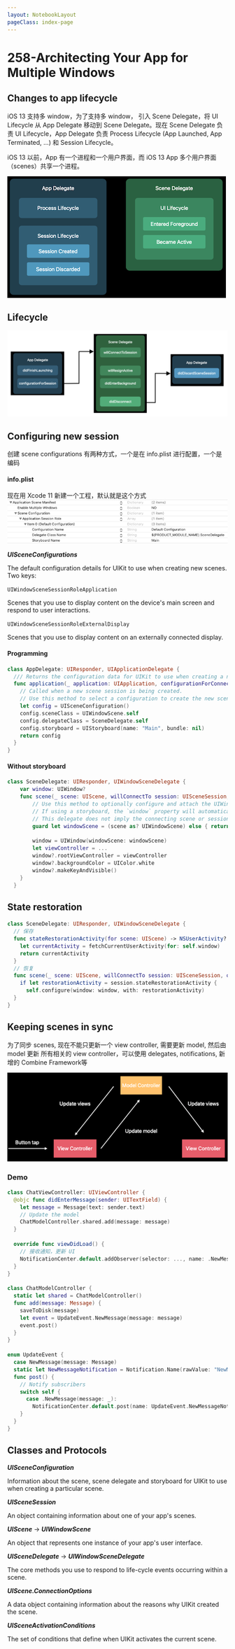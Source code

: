 ```yaml
---
layout: NotebookLayout
pageClass: index-page
---
```

# 258-Architecting Your App for Multiple Windows

## Changes to app lifecycle

iOS 13 支持多 window，为了支持多 window， 引入 Scene Delegate，将 UI Lifecycle 从 App Delegate 移动到  Scene Delegate。现在 Scene Delegate 负责 UI Lifecycle，App Delegate 负责 Process Lifecycle (App Launched, App Terminated, ...) 和 Session Lifecycle。

iOS 13 以前，App 有一个进程和一个用户界面，而 iOS 13 App 多个用户界面（scenes）共享一个进程。

![](../screenshots/258-1.png)

##  Lifecycle
![](../screenshots/258-2.png)

## Configuring new session

创建  scene configurations 有两种方式，一个是在 info.plist 进行配置，一个是编码

#### info.plist

现在用 Xcode 11 新建一个工程，默认就是这个方式
![](../screenshots/258-3.png)

***UISceneConfigurations***

The default configuration details for UIKit to use when creating new scenes. Two keys:

 `UIWindowSceneSessionRoleApplication`

Scenes that you use to display content on the device's main screen and respond to user interactions.

`UIWindowSceneSessionRoleExternalDisplay`

Scenes that you use to display content on an externally connected display.

#### Programming

```swift
class AppDelegate: UIResponder, UIApplicationDelegate {
  /// Returns the configuration data for UIKit to use when creating a new scene.
  func application(_ application: UIApplication, configurationForConnecting connectingSceneSession: UISceneSession, options: UIScene.ConnectionOptions) -> UISceneConfiguration {
    // Called when a new scene session is being created.
    // Use this method to select a configuration to create the new scene with.
    let config = UISceneConfiguration()
    config.sceneClass = UIWindowScene.self
    config.delegateClass = SceneDelegate.self
    config.storyboard = UIStoryboard(name: "Main", bundle: nil)
    return config
  }
}
```

#### Without storyboard

```swift
class SceneDelegate: UIResponder, UIWindowSceneDelegate {
    var window: UIWindow?
    func scene(_ scene: UIScene, willConnectTo session: UISceneSession, options connectionOptions: UIScene.ConnectionOptions) {
        // Use this method to optionally configure and attach the UIWindow `window` to the provided UIWindowScene `scene`.
        // If using a storyboard, the `window` property will automatically be initialized and attached to the scene.
        // This delegate does not imply the connecting scene or session are new (see `application:configurationForConnectingSceneSession` instead).
        guard let windowScene = (scene as? UIWindowScene) else { return }
        
        window = UIWindow(windowScene: windowScene)
        let viewController = ...
        window?.rootViewController = viewController
        window?.backgroundColor = UIColor.white
        window?.makeKeyAndVisible()
    }
  }
```

## State restoration

```swift
class SceneDelegate: UIResponder, UIWindowSceneDelegate {
  // 保存
  func stateRestorationActivity(for scene: UIScene) -> NSUserActivity? {
    let currentActivity = fetchCurrentUserActivity(for: self.window)
    return currentActivity
  }
  // 恢复
  func scene(_ scene: UIScene, willConnectTo session: UISceneSession, options: UIScene.ConnectionOptions)
    if let restorationActivity = session.stateRestorationActivity {
      self.configure(window: window, with: restorationActivity)
  }
}
```

## Keeping scenes in sync 

为了同步 scenes, 现在不能只更新一个 view controller, 需要更新 model, 然后由 model 更新 所有相关的 view controller，可以使用 delegates,  notifications, 新增的 Combine Framework等

![](../screenshots/258-4.png)

### Demo

```swift
class ChatViewController: UIViewController {
  @objc func didEnterMessage(sender: UITextField) {
    let message = Message(text: sender.text)
    // Update the model
    ChatModelController.shared.add(message: message)
  }
  
  override func viewDidLoad() {
    // 接收通知，更新 UI
    NotificationCenter.default.addObserver(selector: ..., name: .NewMessageNotification)
  }
}

class ChatModelController {
  static let shared = ChatModelController()
  func add(message: Message) {
    saveToDisk(message)
    let event = UpdateEvent.NewMessage(message: message)
    event.post()
  }
}

enum UpdateEvent {
  case NewMessage(message: Message)
  static let NewMessageNotification = Notification.Name(rawValue: "NewMessage")
  func post() {
    // Notify subscribers
    switch self {
      case .NewMessage(message: _):
        NotificationCenter.default.post(name: UpdateEvent.NewMessageNotification, object: self)
    }
  }
}
```

## Classes and Protocols

***UISceneConfiguration***

Information about the scene, scene delegate and storyboard for UIKit to use when creating a particular scene.

***UISceneSession***

An object containing information about one of your app's scenes.

***UIScene*** -> ***UIWindowScene***

An object that represents one instance of your app's user interface.

***UISceneDelegate*** ->  ***UIWindowSceneDelegate***

The core methods you use to respond to life-cycle events occurring within a scene.

***UIScene.ConnectionOptions***

A data object containing information about the reasons why UIKit created the scene.

***UISceneActivationConditions***

The set of conditions that define when UIKit activates the current scene.

